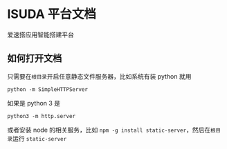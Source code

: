 # ISUDA 平台文档

爱速搭应用智能搭建平台

## 如何打开文档

只需要在`根目录`开启任意静态文件服务器，比如系统有装 python 就用

    python -m SimpleHTTPServer

如果是 python 3 是

    python3 -m http.server

或者安装 node 的相关服务，比如 `npm -g install static-server`，然后在`根目录`运行 `static-server`
